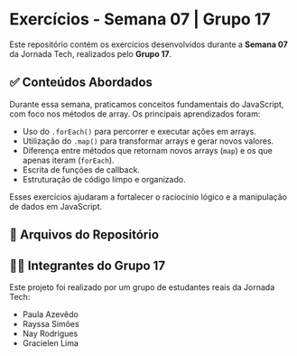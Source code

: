 # Exercícios - Semana 07 | Grupo 17  

Este repositório contém os exercícios desenvolvidos durante a **Semana 07** da Jornada Tech, realizados pelo **Grupo 17**.

## ✅ Conteúdos Abordados

Durante essa semana, praticamos conceitos fundamentais do JavaScript, com foco nos métodos de array. Os principais aprendizados foram:

- Uso do `.forEach()` para percorrer e executar ações em arrays.
- Utilização do `.map()` para transformar arrays e gerar novos valores.
- Diferença entre métodos que retornam novos arrays (`map`) e os que apenas iteram (`forEach`).
- Escrita de funções de callback.
- Estruturação de código limpo e organizado.

Esses exercícios ajudaram a fortalecer o raciocínio lógico e a manipulação de dados em JavaScript.

## 🧠 Arquivos do Repositório
## 👩‍💻 Integrantes do Grupo 17

Este projeto foi realizado por um grupo de estudantes reais da Jornada Tech:

- Paula Azevêdo 
- Rayssa Simões
- Nay Rodrigues
- Gracielen Lima


